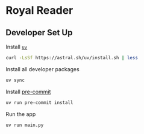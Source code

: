# Royal Reader
## Developer Set Up
Install [`uv`](https://docs.astral.sh/uv/)
```bash
curl -LsSf https://astral.sh/uv/install.sh | less
```

Install all developer packages
```bash
uv sync
```

Install [pre-commit](https://pre-commit.com/)
```bash
uv run pre-commit install
```

Run the app
```bash
uv run main.py
```

